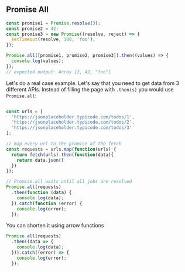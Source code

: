 ## Promise All

```Javascript
const promise1 = Promise.resolve(3);
const promise2 = 42;
const promise3 = new Promise((resolve, reject) => {
  setTimeout(resolve, 100, 'foo');
});

Promise.all([promise1, promise2, promise3]).then((values) => {
  console.log(values);
});
// expected output: Array [3, 42, "foo"]

```

Let's do a real case example. Let's say that you need to get data from 3 different APIs. Instead of filling the page with `.then(s)` you would use `Promise.all`:

```Javascript

const urls = [
  'https://jsonplaceholder.typicode.com/todos/1',
  'https://jsonplaceholder.typicode.com/todos/2',
  'https://jsonplaceholder.typicode.com/todos/3'
];

// map every url to the promise of the fetch
const requests = urls.map(function(urls) {
  return fetch(urls).then(function(data){
    return data.json()
  })
});

// Promise.all waits until all jobs are resolved
Promise.all(requests)
  .then(function (data) {
    console.log(data);
  }).catch(function (error) {
    console.log(error);
  });
```

You can shorten it using arrow functions

```Javascript
Promise.all(requests)
  .then((data => {
    console.log(data);
  })).catch((error) => {
    console.log(error);
  });
```
